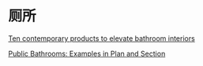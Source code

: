 # 厕所
[Ten contemporary products to elevate bathroom interiors](https://www.dezeen.com/2021/09/02/bathroom-products-bathtubs-taps-basins-showers-dezeen-showroom/amp/?__twitter_impression=true)

[Public Bathrooms: Examples in Plan and Section](https://www.archdaily.com/904061/public-bathrooms-examples-in-plan-and-section?utm_source=dlvr.it&utm_medium=twitter)
